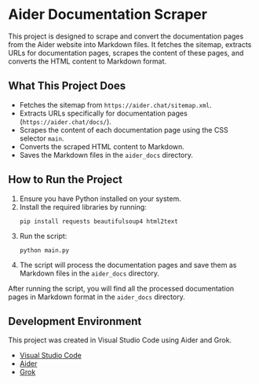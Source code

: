 # Aider Documentation Scraper

This project is designed to scrape and convert the documentation pages from the Aider website into Markdown files. It fetches the sitemap, extracts URLs for documentation pages, scrapes the content of these pages, and converts the HTML content to Markdown format.

## What This Project Does

- Fetches the sitemap from `https://aider.chat/sitemap.xml`.
- Extracts URLs specifically for documentation pages (`https://aider.chat/docs/`).
- Scrapes the content of each documentation page using the CSS selector `main`.
- Converts the scraped HTML content to Markdown.
- Saves the Markdown files in the `aider_docs` directory.

## How to Run the Project

1. Ensure you have Python installed on your system.
2. Install the required libraries by running:
   ```
   pip install requests beautifulsoup4 html2text
   ```
3. Run the script:
   ```
   python main.py
   ```
4. The script will process the documentation pages and save them as Markdown files in the `aider_docs` directory.

After running the script, you will find all the processed documentation pages in Markdown format in the `aider_docs` directory.

## Development Environment

This project was created in Visual Studio Code using Aider and Grok.

- [Visual Studio Code](https://code.visualstudio.com/)
- [Aider](https://aider.chat/)
- [Grok](https://x.ai/)
